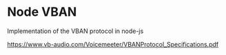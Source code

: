 # Node VBAN
Implementation of the VBAN protocol in node-js

https://www.vb-audio.com/Voicemeeter/VBANProtocol_Specifications.pdf
